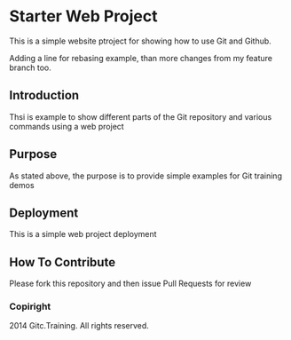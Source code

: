 # Starter Web Project

This is a simple website
ptroject for showing how
to use Git and Github.

Adding a line for rebasing example, than
more changes from my feature branch too.

## Introduction

Thsi is example to show different
parts of the Git repository and 
various commands using a web project

## Purpose

As stated above, the purpose is to
provide simple examples for Git
training demos

## Deployment

This is a simple web project deployment

## How To Contribute

Please fork this repository and then issue
Pull Requests for review

### Copiright

2014 Gitc.Training. All rights reserved.